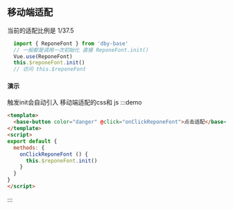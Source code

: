 <script>
export default {
  methods: {
    onClickReponeFont () {
      this.$reponeFont.init()
    }
  }
}
</script>
## 移动端适配

当前的适配比例是 1/37.5

```javascript
  import { ReponeFont } from 'dby-base'
  // 一般都是调用一次初始化 直接 ReponeFont.init()
  Vue.use(ReponeFont)
  this.$reponeFont.init()
  // 访问 this.$reponeFont
```
#### 演示
触发init会自动引入 移动端适配的css和 js
:::demo
``` html
<template>
  <base-button color="danger" @click="onClickReponeFont">点击适配</base-button>
</template>
<script>
export default {
  methods: {
    onClickReponeFont () {
      this.$reponeFont.init()
    }
  }
}
</script>
```
:::
